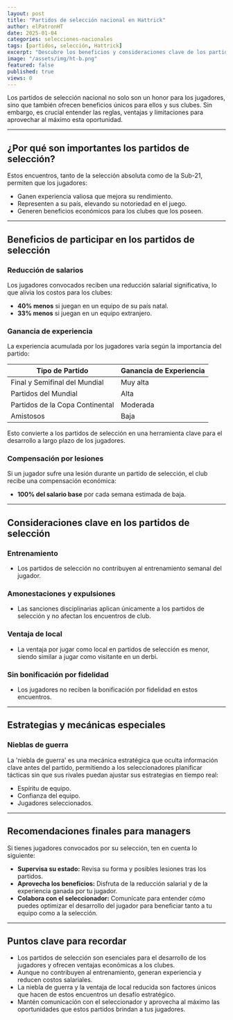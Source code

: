 ```yaml
---
layout: post
title: "Partidos de selección nacional en Hattrick"
author: elPatronHT
date: 2025-01-04
categories: selecciones-nacionales
tags: [partidos, selección, Hattrick]
excerpt: "Descubre los beneficios y consideraciones clave de los partidos de selección nacional en Hattrick."
image: "/assets/img/ht-b.png"
featured: false
published: true
views: 0
---
```


Los partidos de selección nacional no solo son un honor para los jugadores, sino que también ofrecen beneficios únicos para ellos y sus clubes. Sin embargo, es crucial entender las reglas, ventajas y limitaciones para aprovechar al máximo esta oportunidad.

---

## ¿Por qué son importantes los partidos de selección?

Estos encuentros, tanto de la selección absoluta como de la Sub-21, permiten que los jugadores:

- Ganen experiencia valiosa que mejora su rendimiento.
- Representen a su país, elevando su notoriedad en el juego.
- Generen beneficios económicos para los clubes que los poseen.

---

## Beneficios de participar en los partidos de selección

### Reducción de salarios

Los jugadores convocados reciben una reducción salarial significativa, lo que alivia los costos para los clubes:

- **40% menos** si juegan en un equipo de su país natal.
- **33% menos** si juegan en un equipo extranjero.

### Ganancia de experiencia

La experiencia acumulada por los jugadores varía según la importancia del partido:

| **Tipo de Partido**             | **Ganancia de Experiencia** |
| ------------------------------- | --------------------------- |
| Final y Semifinal del Mundial   | Muy alta                    |
| Partidos del Mundial            | Alta                        |
| Partidos de la Copa Continental | Moderada                    |
| Amistosos                       | Baja                        |

Esto convierte a los partidos de selección en una herramienta clave para el desarrollo a largo plazo de los jugadores.

### Compensación por lesiones

Si un jugador sufre una lesión durante un partido de selección, el club recibe una compensación económica:

- **100% del salario base** por cada semana estimada de baja.

---

## Consideraciones clave en los partidos de selección

### Entrenamiento

- Los partidos de selección no contribuyen al entrenamiento semanal del jugador.

### Amonestaciones y expulsiones

- Las sanciones disciplinarias aplican únicamente a los partidos de selección y no afectan los encuentros de club.

### Ventaja de local

- La ventaja por jugar como local en partidos de selección es menor, siendo similar a jugar como visitante en un derbi.

### Sin bonificación por fidelidad

- Los jugadores no reciben la bonificación por fidelidad en estos encuentros.

---

## Estrategias y mecánicas especiales

### Nieblas de guerra

La 'niebla de guerra' es una mecánica estratégica que oculta información clave antes del partido, permitiendo a los seleccionadores planificar tácticas sin que sus rivales puedan ajustar sus estrategias en tiempo real:

- Espíritu de equipo.
- Confianza del equipo.
- Jugadores seleccionados.

---

## Recomendaciones finales para managers

Si tienes jugadores convocados por su selección, ten en cuenta lo siguiente:

- **Supervisa su estado:** Revisa su forma y posibles lesiones tras los partidos.
- **Aprovecha los beneficios:** Disfruta de la reducción salarial y de la experiencia ganada por tu jugador.
- **Colabora con el seleccionador:** Comunícate para entender cómo puedes optimizar el desarrollo del jugador para beneficiar tanto a tu equipo como a la selección.

---

## Puntos clave para recordar

- Los partidos de selección son esenciales para el desarrollo de los jugadores y ofrecen ventajas económicas a los clubes.
- Aunque no contribuyen al entrenamiento, generan experiencia y reducen costos salariales.
- La niebla de guerra y la ventaja de local reducida son factores únicos que hacen de estos encuentros un desafío estratégico.
- Mantén comunicación con el seleccionador y aprovecha al máximo las oportunidades que estos partidos brindan a tus jugadores.
